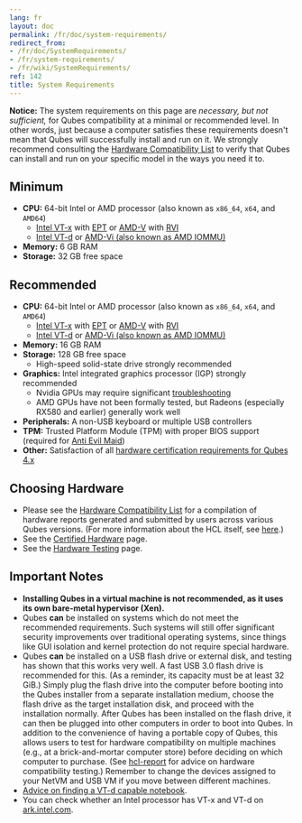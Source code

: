 ```yaml
---
lang: fr
layout: doc
permalink: /fr/doc/system-requirements/
redirect_from:
- /fr/doc/SystemRequirements/
- /fr/system-requirements/
- /fr/wiki/SystemRequirements/
ref: 142
title: System Requirements
---
```


<div class="alert alert-warning" role="alert">
  <i class="fa fa-exclamation-triangle"></i>
  <b>Notice:</b>
  The system requirements on this page are <em>necessary, but not
  sufficient,</em> for Qubes compatibility at a minimal or recommended level.
  In other words, just because a computer satisfies these requirements doesn't
  mean that Qubes will successfully install and run on it. We strongly
  recommend consulting the <a href="/fr/hcl/">Hardware Compatibility List</a> to
  verify that Qubes can install and run on your specific model in the ways you
  need it to.
</div>

## Minimum
<a id="minimum"></a>

- **CPU:** 64-bit Intel or AMD processor (also known as `x86_64`, `x64`, and `AMD64`)
  - [Intel VT-x](https://en.wikipedia.org/wiki/X86_virtualization#Intel_virtualization_.28VT-x.29) with [EPT](https://en.wikipedia.org/wiki/Second_Level_Address_Translation#Extended_Page_Tables) or [AMD-V](https://en.wikipedia.org/wiki/X86_virtualization#AMD_virtualization_.28AMD-V.29) with [RVI](https://en.wikipedia.org/wiki/Second_Level_Address_Translation#Rapid_Virtualization_Indexing)
  - [Intel VT-d](https://en.wikipedia.org/wiki/X86_virtualization#Intel-VT-d) or [AMD-Vi (also known as AMD IOMMU)](https://en.wikipedia.org/wiki/X86_virtualization#I.2FO_MMU_virtualization_.28AMD-Vi_and_Intel_VT-d.29)
- **Memory:** 6 GB RAM
- **Storage:** 32 GB free space

## Recommended
<a id="recommended"></a>

- **CPU:** 64-bit Intel or AMD processor (also known as `x86_64`, `x64`, and `AMD64`)
  - [Intel VT-x](https://en.wikipedia.org/wiki/X86_virtualization#Intel_virtualization_.28VT-x.29) with [EPT](https://en.wikipedia.org/wiki/Second_Level_Address_Translation#Extended_Page_Tables) or [AMD-V](https://en.wikipedia.org/wiki/X86_virtualization#AMD_virtualization_.28AMD-V.29) with [RVI](https://en.wikipedia.org/wiki/Second_Level_Address_Translation#Rapid_Virtualization_Indexing)
  - [Intel VT-d](https://en.wikipedia.org/wiki/X86_virtualization#Intel-VT-d) or [AMD-Vi (also known as AMD IOMMU)](https://en.wikipedia.org/wiki/X86_virtualization#I.2FO_MMU_virtualization_.28AMD-Vi_and_Intel_VT-d.29)
- **Memory:** 16 GB RAM
- **Storage:** 128 GB free space
  - High-speed solid-state drive strongly recommended
- **Graphics:** Intel integrated graphics processor (IGP) strongly recommended
  - Nvidia GPUs may require significant
    [troubleshooting](/fr/doc/install-nvidia-driver/)
  - AMD GPUs have not been formally tested, but Radeons (especially RX580 and
    earlier) generally work well
- **Peripherals:** A non-USB keyboard or multiple USB controllers
- **TPM:** Trusted Platform Module (TPM) with proper BIOS support (required for
  [Anti Evil Maid](/fr/doc/anti-evil-maid/))
- **Other:** Satisfaction of all [hardware certification requirements for Qubes
  4.x](/news/2016/07/21/new-hw-certification-for-q4/)

## Choosing Hardware
<a id="choosing-hardware"></a>

- Please see the [Hardware Compatibility List](/fr/hcl/) for a compilation of
  hardware reports generated and submitted by users across various Qubes
  versions. (For more information about the HCL itself, see [here](/fr/doc/hcl/).)
- See the [Certified Hardware](/fr/doc/certified-hardware/) page.
- See the [Hardware Testing](/fr/doc/hardware-testing/) page.

## Important Notes
<a id="important-notes"></a>

- **Installing Qubes in a virtual machine is not recommended, as it uses its
  own bare-metal hypervisor (Xen).**
- Qubes **can** be installed on systems which do not meet the recommended
  requirements. Such systems will still offer significant security improvements
  over traditional operating systems, since things like GUI isolation and
  kernel protection do not require special hardware.
- Qubes **can** be installed on a USB flash drive or external disk, and testing
  has shown that this works very well. A fast USB 3.0 flash drive is
  recommended for this. (As a reminder, its capacity must be at least 32 GiB.)
  Simply plug the flash drive into the computer before booting into the Qubes
  installer from a separate installation medium, choose the flash drive as the
  target installation disk, and proceed with the installation normally. After
  Qubes has been installed on the flash drive, it can then be plugged into
  other computers in order to boot into Qubes. In addition to the convenience
  of having a portable copy of Qubes, this allows users to test for hardware
  compatibility on multiple machines (e.g., at a brick-and-mortar computer
  store) before deciding on which computer to purchase. (See
  [hcl-report](/fr/doc/hcl/#generating-and-submitting-new-reports) for advice on
  hardware compatibility testing.) Remember to change the devices assigned to
  your NetVM and USB VM if you move between different machines.
- [Advice on finding a VT-d capable
  notebook](https://groups.google.com/d/msg/qubes-users/Sz0Nuhi4N0o/ZtpJdoc0OY8J).
- You can check whether an Intel processor has VT-x and VT-d on
  [ark.intel.com](https://ark.intel.com/content/www/us/en/ark.html#@Processors).